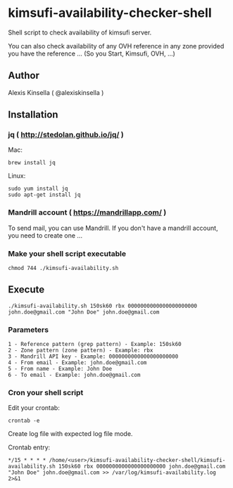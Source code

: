 # kimsufi-availability-checker-shell

Shell script to check availability of kimsufi server.

You can also check availability of any OVH reference in any zone provided you have the reference ... (So you Start, Kimsufi, OVH, ...)

## Author

Alexis Kinsella ( @alexiskinsella )


## Installation

### jq ( http://stedolan.github.io/jq/ )

Mac: 

	brew install jq

Linux:

	sudo yum install jq
	sudo apt-get install jq


### Mandrill account ( https://mandrillapp.com/ )

To send mail, you can use Mandrill. If you don't have a mandrill account, you need to create one ...


### Make your shell script executable

	chmod 744 ./kimsufi-availability.sh


## Execute

	./kimsufi-availability.sh 150sk60 rbx 0000000000000000000000 john.doe@gmail.com "John Doe" john.doe@gmail.com


### Parameters

    1 - Reference pattern (grep pattern) - Example: 150sk60
	2 - Zone pattern (zone pattern) - Example: rbx
	3 - Mandrill API key - Example: 0000000000000000000000
	4 - From email - Example: john.doe@gmail.com
	5 - From name - Example: John Doe
	6 - To email - Example: john.doe@gmail.com

### Cron your shell script

Edit your crontab:

	crontab -e

Create log file with expected log file mode.

Crontab entry:

	*/15 * * * * /home/<user>/kimsufi-availability-checker-shell/kimsufi-availability.sh 150sk60 rbx 0000000000000000000000 john.doe@gmail.com "John Doe" john.doe@gmail.com >> /var/log/kimsufi-availability.log 2>&1